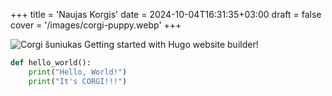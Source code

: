 +++
title = 'Naujas Korgis'
date = 2024-10-04T16:31:35+03:00
draft = false
cover = '/images/corgi-puppy.webp'
+++

![Corgi šuniukas](/images/corgi-puppy.webp)
Getting started with Hugo website builder!

```python
def hello_world():
    print("Hello, World!")
    print("It's CORGI!!!")
